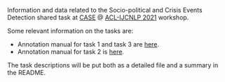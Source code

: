 Information and data related to the Socio-political and Crisis Events Detection shared task at [CASE](https://emw.ku.edu.tr/case-2021/) @ [ACL-IJCNLP 2021](https://2021.aclweb.org/) workshop.

Some relevant information on the tasks are:
* Annotation manual for task 1 and task 3 are [here](https://github.com/emerging-welfare/general_info/tree/master/annotation-manuals).
* Annotation manual for task 2 is [here](https://acleddata.com/resources/general-guides/#1603120929112-8ecf0356-6cf0).

The task  descriptions will be put both as a detailed file and a summary in the README.
